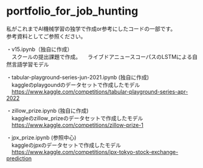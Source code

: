 # portfolio_for_job_hunting
私がこれまでAI機械学習の独学で作成or参考にしたコードの一部です。  
参考資料としてご参照ください。  

・v15.ipynb（独自に作成）  
  &emsp;スクールの提出課題で作成。
  &emsp;ライブドアニュースコーパスのLSTMによる自然言語学習モデル  
  
・tabular-playground-series-jun-2021.ipynb (独自に作成)  
  &emsp;kaggleのplaygoundのデータセットで作成したモデル  
  &emsp;https://www.kaggle.com/competitions/tabular-playground-series-apr-2022  
  
・zillow_prize.ipynb (独自に作成)  
  &emsp;kaggleのzillow_prizeのデータセットで作成したモデル  
  &emsp;https://www.kaggle.com/competitions/zillow-prize-1  
  
・jpx_prize.ipynb (参照中心)  
  &emsp;kaggleのjpxのデータセットで作成したモデル  
  &emsp;https://www.kaggle.com/competitions/jpx-tokyo-stock-exchange-prediction
  
